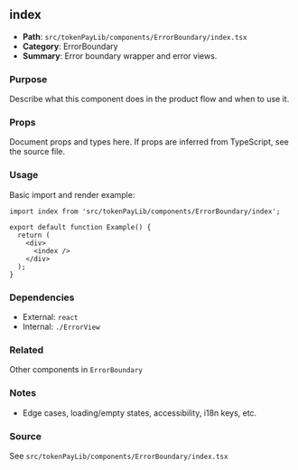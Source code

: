 ## index

- **Path**: `src/tokenPayLib/components/ErrorBoundary/index.tsx`
- **Category**: ErrorBoundary
- **Summary**: Error boundary wrapper and error views.

### Purpose
Describe what this component does in the product flow and when to use it.

### Props
Document props and types here. If props are inferred from TypeScript, see the source file.

### Usage
Basic import and render example:


```tsx
import index from 'src/tokenPayLib/components/ErrorBoundary/index';

export default function Example() {
  return (
    <div>
      <index />
    </div>
  );
}

```

### Dependencies
- External: `react`
- Internal: `./ErrorView`

### Related
Other components in `ErrorBoundary`

### Notes
- Edge cases, loading/empty states, accessibility, i18n keys, etc.

### Source
See `src/tokenPayLib/components/ErrorBoundary/index.tsx`
